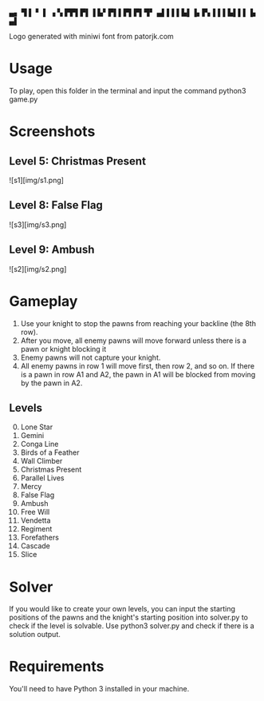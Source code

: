 ▄▖     ▜ ▌   ▘  ▌ ▗ 
▚ ▛▛▌▛▌▐ ▙▘▛▌▌▛▌▛▌▜▘
▄▌▌▌▌▙▌▐▖▛▖▌▌▌▙▌▌▌▐▖
              ▄▌   

Logo generated with miniwi font from patorjk.com

# Usage

To play, open this folder in the terminal and input the command python3 game.py

# Screenshots

## Level 5: Christmas Present
![s1][img/s1.png]

## Level 8: False Flag
![s3][img/s3.png]

## Level 9: Ambush
![s2][img/s2.png]

# Gameplay

1. Use your knight to stop the pawns from reaching your backline (the 8th row). 
2. After you move, all enemy pawns will move forward unless there is a pawn or knight blocking it
3. Enemy pawns will not capture your knight.
4. All enemy pawns in row 1 will move first, then row 2, and so on. If there is a pawn in row A1 and A2, the pawn in A1 will be blocked from moving by the pawn in A2. 

## Levels 
0. Lone Star
1. Gemini
2. Conga Line
3. Birds of a Feather
4. Wall Climber
5. Christmas Present
6. Parallel Lives
7. Mercy
8. False Flag
9. Ambush
10. Free Will
11. Vendetta
12. Regiment
13. Forefathers
14. Cascade
15. Slice

# Solver

If you would like to create your own levels, you can input the starting positions of the pawns and the knight's starting position into solver.py to check if the level is solvable. Use python3 solver.py and check if there is a solution output.

# Requirements

You'll need to have Python 3 installed in your machine.